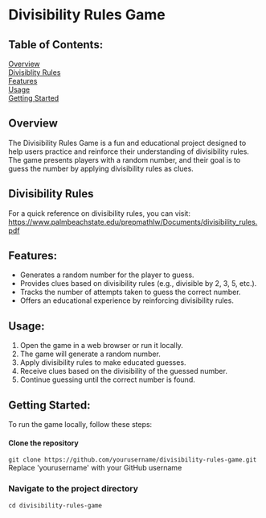 # Divisibility Rules Game

## Table of Contents:
[Overview](https://github.com/andrewgopez/divisibility-rules-game?tab=readme-ov-file#overview)
<br>
[Divisiblity Rules](https://github.com/andrewgopez/divisibility-rules-game?tab=readme-ov-file#divisibility-rules)
<br>
[Features](https://github.com/andrewgopez/divisibility-rules-game?tab=readme-ov-file#features)
<br>
[Usage](https://github.com/andrewgopez/divisibility-rules-game?tab=readme-ov-file#features)
<br>
[Getting Started](https://github.com/andrewgopez/divisibility-rules-game?tab=readme-ov-file#features)

## Overview

The Divisibility Rules Game is a fun and educational project designed to help users practice 
and reinforce their understanding of divisibility rules. The game presents players with a 
random number, and their goal is to guess the number by applying divisibility rules as clues.

## Divisibility Rules
For a quick reference on divisibility rules, you can visit: https://www.palmbeachstate.edu/prepmathlw/Documents/divisibility_rules.pdf

## Features: 
- Generates a random number for the player to guess.
- Provides clues based on divisibility rules (e.g., divisible by 2, 3, 5, etc.).
- Tracks the number of attempts taken to guess the correct number.
- Offers an educational experience by reinforcing divisibility rules.

## Usage: 
1. Open the game in a web browser or run it locally.
2. The game will generate a random number.
3. Apply divisibility rules to make educated guesses.
4. Receive clues based on the divisibility of the guessed number.
5. Continue guessing until the correct number is found.

## Getting Started:
To run the game locally, follow these steps:

#### Clone the repository
`git clone https://github.com/yourusername/divisibility-rules-game.git`
Replace 'yourusername' with your GitHub username

### Navigate to the project directory
`cd divisibility-rules-game`

